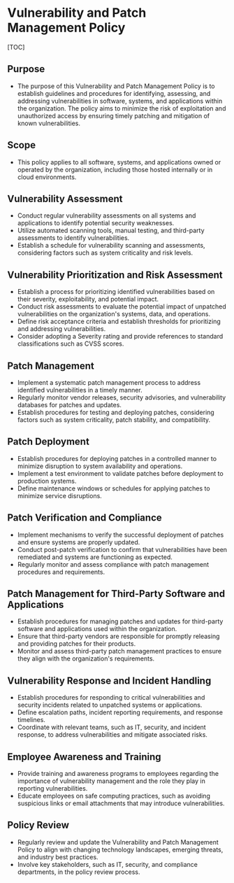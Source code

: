 # Vulnerability and Patch Management Policy

[TOC]

## Purpose

- The purpose of this Vulnerability and Patch Management Policy is to establish guidelines and procedures for identifying, assessing, and addressing vulnerabilities in software, systems, and applications within the organization. The policy aims to minimize the risk of exploitation and unauthorized access by ensuring timely patching and mitigation of known vulnerabilities.

## Scope

- This policy applies to all software, systems, and applications owned or operated by the organization, including those hosted internally or in cloud environments.

## Vulnerability Assessment

- Conduct regular vulnerability assessments on all systems and applications to identify potential security weaknesses.
- Utilize automated scanning tools, manual testing, and third-party assessments to identify vulnerabilities.
- Establish a schedule for vulnerability scanning and assessments, considering factors such as system criticality and risk levels.

## Vulnerability Prioritization and Risk Assessment

- Establish a process for prioritizing identified vulnerabilities based on their severity, exploitability, and potential impact.
- Conduct risk assessments to evaluate the potential impact of unpatched vulnerabilities on the organization's systems, data, and operations.
- Define risk acceptance criteria and establish thresholds for prioritizing and addressing vulnerabilities.
- Consider adopting a Severity rating and provide references to standard classifications such as CVSS scores.

## Patch Management

- Implement a systematic patch management process to address identified vulnerabilities in a timely manner.
- Regularly monitor vendor releases, security advisories, and vulnerability databases for patches and updates.
- Establish procedures for testing and deploying patches, considering factors such as system criticality, patch stability, and compatibility.

## Patch Deployment

- Establish procedures for deploying patches in a controlled manner to minimize disruption to system availability and operations.
- Implement a test environment to validate patches before deployment to production systems.
- Define maintenance windows or schedules for applying patches to minimize service disruptions.

## Patch Verification and Compliance

- Implement mechanisms to verify the successful deployment of patches and ensure systems are properly updated.
- Conduct post-patch verification to confirm that vulnerabilities have been remediated and systems are functioning as expected.
- Regularly monitor and assess compliance with patch management procedures and requirements.

## Patch Management for Third-Party Software and Applications

- Establish procedures for managing patches and updates for third-party software and applications used within the organization.
- Ensure that third-party vendors are responsible for promptly releasing and providing patches for their products.
- Monitor and assess third-party patch management practices to ensure they align with the organization's requirements.

## Vulnerability Response and Incident Handling

- Establish procedures for responding to critical vulnerabilities and security incidents related to unpatched systems or applications.
- Define escalation paths, incident reporting requirements, and response timelines.
- Coordinate with relevant teams, such as IT, security, and incident response, to address vulnerabilities and mitigate associated risks.

## Employee Awareness and Training

- Provide training and awareness programs to employees regarding the importance of vulnerability management and the role they play in reporting vulnerabilities.
- Educate employees on safe computing practices, such as avoiding suspicious links or email attachments that may introduce vulnerabilities.

## Policy Review

- Regularly review and update the Vulnerability and Patch Management Policy to align with changing technology landscapes, emerging threats, and industry best practices.
- Involve key stakeholders, such as IT, security, and compliance departments, in the policy review process.
